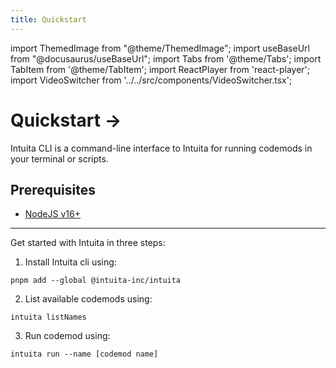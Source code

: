 ```yaml
---
title: Quickstart
---
```


import ThemedImage from "@theme/ThemedImage";
import useBaseUrl from "@docusaurus/useBaseUrl";
import Tabs from '@theme/Tabs';
import TabItem from '@theme/TabItem';
import ReactPlayer from 'react-player';
import VideoSwitcher from '../../src/components/VideoSwitcher.tsx';

# Quickstart →

Intuita CLI is a command-line interface to Intuita for running codemods in your terminal or scripts.

## Prerequisites

- [NodeJS v16+](https://nodejs.org/)

---


Get started with Intuita in three steps:

1. Install Intuita cli using: 
```
pnpm add --global @intuita-inc/intuita
```
2. List available codemods using:
```
intuita listNames
```
3. Run codemod using:
```
intuita run --name [codemod name]
```

<VideoSwitcher 
lightImageSrc="/img/docs/cli/quickstart/intuita-cli-light.mp4"
darkImageSrc="/img/docs/cli/quickstart/intuita-cli-dark.mp4"/>